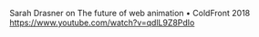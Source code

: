 Sarah Drasner on The future of web animation • ColdFront 2018
https://www.youtube.com/watch?v=qdlL9Z8PdIo